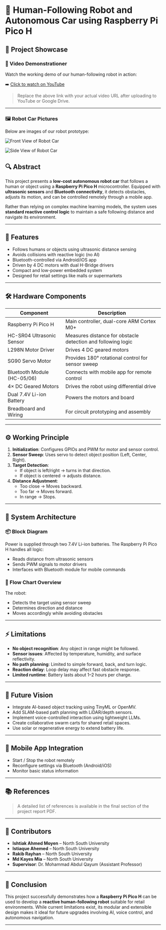 # 🤖 Human-Following Robot and Autonomous Car using Raspberry Pi Pico H

## 📸 Project Showcase

### 🎥 Video Demonstrationer
Watch the working demo of our human-following robot in action:

➡️ [Click to watch on YouTube](https://your-video-link-here.com)

> Replace the above link with your actual video URL after uploading to YouTube or Google Drive.

---

### 🖼️ Robot Car Pictures

Below are images of our robot prototype:

![Front View of Robot Car](https://github.com/moyen-ahmed/follwing-robot-with-raspberry-pi-/blob/main/report/1753279231897.jpg?raw=true)


![Side View of Robot Car](https://github.com/moyen-ahmed/follwing-robot-with-raspberry-pi-/blob/main/report/1753279231910.jpg?raw=true)

 

## 🔍 Abstract

This project presents a **low-cost autonomous robot car** that follows a human or object using a **Raspberry Pi Pico H** microcontroller. Equipped with **ultrasonic sensors** and **Bluetooth connectivity**, it detects obstacles, adjusts its motion, and can be controlled remotely through a mobile app.

Rather than relying on complex machine learning models, the system uses **standard reactive control logic** to maintain a safe following distance and navigate its environment.

---

## 🧠 Features

- Follows humans or objects using ultrasonic distance sensing
- Avoids collisions with reactive logic (no AI)
- Bluetooth-controlled via Android/iOS app
- Driven by 4 DC motors with dual H-Bridge drivers
- Compact and low-power embedded system
- Designed for retail settings like malls or supermarkets

---

## 🛠️ Hardware Components

| Component                     | Description                                                                 |
|------------------------------|-----------------------------------------------------------------------------|
| Raspberry Pi Pico H          | Main controller, dual-core ARM Cortex M0+                                  |
| HC-SR04 Ultrasonic Sensor    | Measures distance for obstacle detection and following logic               |
| L298N Motor Driver           | Drives 4 DC geared motors                                                   |
| SG90 Servo Motor             | Provides 180° rotational control for sensor sweep                           |
| Bluetooth Module (HC-05/06)  | Connects with mobile app for remote control                                |
| 4× DC Geared Motors          | Drives the robot using differential drive                                   |
| Dual 7.4V Li-ion Battery     | Powers the motors and board                                                |
| Breadboard and Wiring        | For circuit prototyping and assembly                                        |

---

## ⚙️ Working Principle

1. **Initialization**: Configures GPIOs and PWM for motor and sensor control.
2. **Sensor Sweep**: Uses servo to detect object position (Left, Center, Right).
3. **Target Detection**:
   - If object is left/right → turns in that direction.
   - If object is centered → adjusts distance.
4. **Distance Adjustment**:
   - Too close → Moves backward.
   - Too far → Moves forward.
   - In range → Stops.

---

## 🧩 System Architecture

### 📦 Block Diagram

Power is supplied through two 7.4V Li-ion batteries. The Raspberry Pi Pico H handles all logic:
- Reads distance from ultrasonic sensors
- Sends PWM signals to motor drivers
- Interfaces with Bluetooth module for mobile commands

### 🔄 Flow Chart Overview

The robot:
- Detects the target using sensor sweep
- Determines direction and distance
- Moves accordingly while avoiding obstacles

---

## ⚡ Limitations

- **No object recognition**: Any object in range might be followed.
- **Sensor issues**: Affected by temperature, humidity, and surface reflectivity.
- **No path planning**: Limited to simple forward, back, and turn logic.
- **Reaction delay**: Loop delay may affect fast obstacle response.
- **Limited runtime**: Battery lasts about 1–2 hours per charge.

---

## 🚀 Future Vision

- Integrate AI-based object tracking using TinyML or OpenMV.
- Add SLAM-based path planning with LiDAR/depth sensors.
- Implement voice-controlled interaction using lightweight LLMs.
- Create collaborative swarm carts for shared retail spaces.
- Use solar or regenerative energy to extend battery life.

---

## 📱 Mobile App Integration

- Start / Stop the robot remotely
- Reconfigure settings via Bluetooth (Android/iOS)
- Monitor basic status information

---

## 📚 References

> A detailed list of references is available in the final section of the project report PDF.

---

## 👥 Contributors

- **Ishtiak Ahmed Moyen** – North South University  
- **Istiaque Ahemed** – North South University  
- **Rakib Rayhan** – North South University  
- **Md Kayes Mia** – North South University  
- **Supervisor**: Dr. Mohammad Abdul Qayum (Assistant Professor)

---

## 🏁 Conclusion

This project successfully demonstrates how a **Raspberry Pi Pico H** can be used to develop a **reactive human-following robot** suitable for retail environments. While current limitations exist, its modular and extensible design makes it ideal for future upgrades involving AI, voice control, and autonomous navigation.

---
